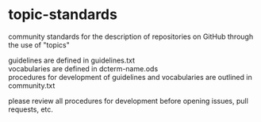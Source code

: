 # topic-standards
community standards for the description of repositories on GitHub through the use of "topics"

guidelines are defined in guidelines.txt  
vocabularies are defined in dcterm-name.ods  
procedures for development of guidelines and vocabularies are outlined in community.txt  

please review all procedures for development before opening issues, pull requests, etc.
